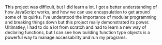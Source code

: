 This project was difficult, but I did learn a lot.  I got a better understanding of how JavaScript works, and how we can use encapsulation to get around some of its quirks.  I've understood the importance of modular programming and breaking things down but this project really demonstrated its power.  Ultimatley, I had to do a lot from scratch and had to learn a new way of declaring functions, but I can see how building function type objects is a powerful way to manage accessability and run my programs.